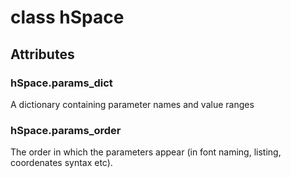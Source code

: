 class hSpace
============

Attributes
----------

### hSpace.params_dict

A dictionary containing parameter names and value ranges

### hSpace.params_order

The order in which the parameters appear (in font naming, listing, coordenates syntax etc).
